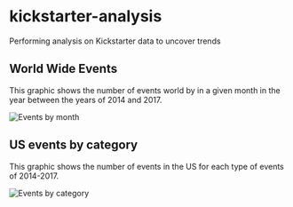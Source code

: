 # kickstarter-analysis
Performing analysis on Kickstarter data to uncover trends
## World Wide Events
This graphic shows the number of events world by in a given month in the year between the years of 2014 and 2017.

![Events by month](C:\Users\ethomas33\Desktop\Class\Module1\Numberofeventsbymonth.png)

## US events by category
This graphic shows the number of events in the US for each type of events of 2014-2017.

![Events by category](C:\Users\ethomas33\Desktop\Class\Module1\Numberofeventsbycategory.png)
